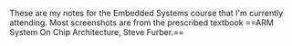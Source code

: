 These are my notes for the Embedded Systems course that I'm currently attending. Most screenshots are from the prescribed textbook ==ARM System On Chip Architecture, Steve Furber.==
